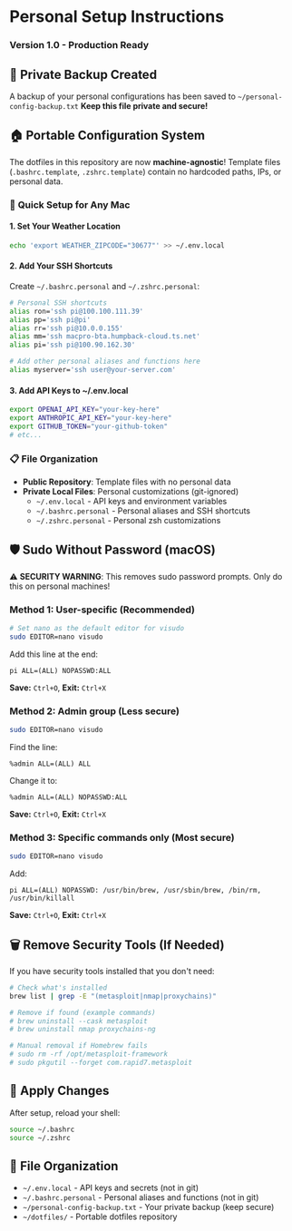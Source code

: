 # Personal Setup Instructions
### Version 1.0 - Production Ready

## 🔑 Private Backup Created

A backup of your personal configurations has been saved to `~/personal-config-backup.txt` 
**Keep this file private and secure!**

## 🏠 Portable Configuration System  

The dotfiles in this repository are now **machine-agnostic**! Template files (`.bashrc.template`, `.zshrc.template`) contain no hardcoded paths, IPs, or personal data.

### 🎯 **Quick Setup for Any Mac**

#### 1. Set Your Weather Location
```bash
echo 'export WEATHER_ZIPCODE="30677"' >> ~/.env.local
```

#### 2. Add Your SSH Shortcuts
Create `~/.bashrc.personal` and `~/.zshrc.personal`:
```bash
# Personal SSH shortcuts
alias ron='ssh pi@100.100.111.39'
alias pp='ssh pi@pi'  
alias rr='ssh pi@10.0.0.155'
alias mm='ssh macpro-bta.humpback-cloud.ts.net'
alias pi='ssh pi@100.90.162.30'

# Add other personal aliases and functions here
alias myserver='ssh user@your-server.com'
```

#### 3. Add API Keys to ~/.env.local
```bash
export OPENAI_API_KEY="your-key-here"
export ANTHROPIC_API_KEY="your-key-here"
export GITHUB_TOKEN="your-github-token"
# etc...
```

### 📋 **File Organization**
- **Public Repository**: Template files with no personal data
- **Private Local Files**: Personal customizations (git-ignored)
  - `~/.env.local` - API keys and environment variables
  - `~/.bashrc.personal` - Personal aliases and SSH shortcuts
  - `~/.zshrc.personal` - Personal zsh customizations

## 🛡️ Sudo Without Password (macOS)

⚠️ **SECURITY WARNING**: This removes sudo password prompts. Only do this on personal machines!

### Method 1: User-specific (Recommended)
```bash
# Set nano as the default editor for visudo
sudo EDITOR=nano visudo
```
Add this line at the end:
```
pi ALL=(ALL) NOPASSWD:ALL
```
**Save:** `Ctrl+O`, **Exit:** `Ctrl+X`

### Method 2: Admin group (Less secure)
```bash
sudo EDITOR=nano visudo
```
Find the line:
```
%admin ALL=(ALL) ALL
```
Change it to:
```
%admin ALL=(ALL) NOPASSWD:ALL
```
**Save:** `Ctrl+O`, **Exit:** `Ctrl+X`

### Method 3: Specific commands only (Most secure)
```bash
sudo EDITOR=nano visudo
```
Add:
```
pi ALL=(ALL) NOPASSWD: /usr/bin/brew, /usr/sbin/brew, /bin/rm, /usr/bin/killall
```
**Save:** `Ctrl+O`, **Exit:** `Ctrl+X`

## 🗑️ Remove Security Tools (If Needed)

If you have security tools installed that you don't need:
```bash
# Check what's installed
brew list | grep -E "(metasploit|nmap|proxychains)"

# Remove if found (example commands)
# brew uninstall --cask metasploit  
# brew uninstall nmap proxychains-ng

# Manual removal if Homebrew fails
# sudo rm -rf /opt/metasploit-framework
# sudo pkgutil --forget com.rapid7.metasploit
```

## 🔄 Apply Changes

After setup, reload your shell:
```bash
source ~/.bashrc
source ~/.zshrc
```

## 📁 File Organization

- `~/.env.local` - API keys and secrets (not in git)
- `~/.bashrc.personal` - Personal aliases and functions (not in git)  
- `~/personal-config-backup.txt` - Your private backup (keep secure)
- `~/dotfiles/` - Portable dotfiles repository